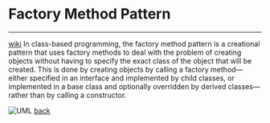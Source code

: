 # Factory Method Pattern
---

[wiki](https://en.wikipedia.org/wiki/Factory_method_pattern)
In class-based programming, the factory method pattern is a creational pattern that uses factory methods to deal with the problem of creating objects without having to specify the exact class of the object that will be created. This is done by creating objects by calling a factory method—either specified in an interface and implemented by child classes, or implemented in a base class and optionally overridden by derived classes—rather than by calling a constructor.

![UML](https://upload.wikimedia.org/wikipedia/commons/4/43/W3sDesign_Factory_Method_Design_Pattern_UML.jpg)
[back](../README.md)
